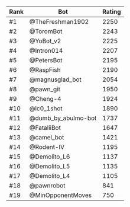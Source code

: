 Rank|Bot|Rating
---|---|---
#1|@TheFreshman1902|2250
#2|@ToromBot|2243
#3|@YoBot_v2|2225
#4|@Intron014|2207
#5|@PetersBot|2195
#6|@RaspFish|2190
#7|@magnusglad_bot|2054
#8|@pawn_git|1950
#9|@Cheng-4|1924
#10|@lc0_1shot|1890
#11|@dumb_by_abulmo-bot|1737
#12|@FataliiBot|1647
#13|@camel_bot|1421
#14|@Rodent-IV|1195
#15|@Demolito_L6|1137
#16|@Demolito_L5|1135
#17|@Demolito_L4|1105
#18|@pawnrobot|841
#19|@MinOpponentMoves|750
